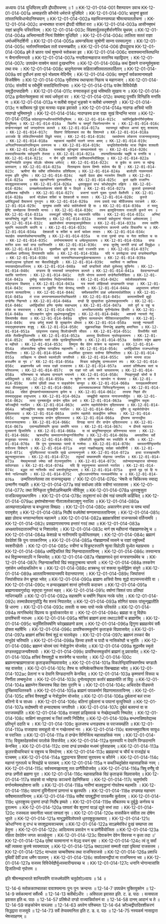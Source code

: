 अध्यायः 014
युधिष्ठिरम् प्रति द्रौपदीवचनम् ॥ 1 ॥
KK-12-01-014-001	वैशम्पायन उवाच 
KK-12-01-014-001a	अव्याहरति कौन्तेये धर्मराजे युधिष्ठिरे ।
KK-12-01-014-001c	भ्रातॄणां ब्रुवतां तांस्तान्विविधान्वेदनिश्चयान् ॥
KK-12-01-014-002a	महाभिजनसम्पन्ना श्रीमत्यायतलोचना ।
KK-12-01-014-002c	अभ्यभाषत राजानं द्रौपदी योषितां वरा ॥
KK-12-01-014-003a	आसीनमृषभं राज्ञां भ्रातृभिः परिवारितम् ।
KK-12-01-014-003c	सिंहशार्दूलसदृशैर्वारणैरिव यूथपम् ॥
KK-12-01-014-004a	अभिमानवती नित्यं विशेषेण युधिष्ठिरे ।
KK-12-01-014-004c	लालिता सततं राज्ञा धर्माधर्मनिदर्शिनी ॥
KK-12-01-014-005a	आमन्त्रयित्वा सुश्रोणी साम्ना परमवल्गुना ।
KK-12-01-014-005c	भर्तारमभिसम्प्रेक्ष्य ततो वचनमब्रवीत् ॥
KK-12-01-014-006	द्रौपद्युवाच 
KK-12-01-014-006a	इमे ते भ्रातरः पार्थ शुष्यन्ते स्तोकका इव ।
KK-12-01-014-006c	वावाश्यमानास्तिष्ठन्ति न चैनानभिनन्दसे ॥
KK-12-01-014-007a	नन्दयैतान्महाराज मत्तानिव महाद्विपान् ।
KK-12-01-014-007c	उपपन्नेन वाक्येन सततं दुःखभागिनः ॥
KK-12-01-014-008a	कथं द्वैतवने राजन्पूर्वमुक्त्वा तथा वचः ।
KK-12-01-014-008c	भ्रातॄनेतान्स्म सहिताञ्शीतवातातपार्दितान् ॥
KK-12-01-014-009a	वयं दुर्योधनं हत्वा मृधे भोक्ष्याम मेदिनीम् ।
KK-12-01-014-009c	सम्पूर्णां सर्वकामानामाहवे विजयैषिणः ॥
KK-12-01-014-010a	नृवीरांश्च रथान्हत्वा निहत्य च महागजान् ।
KK-12-01-014-010c	संस्तीर्य च रथैर्भूमिं ससादिभिररिन्दमाः ॥
KK-12-01-014-011a	यजेम विविधैर्यज्ञैः समृद्धैराप्तदक्षिणैः ।
KK-12-01-014-011c	वनवासकृतं दुःखं भविष्यति सुखाय नः ॥
KK-12-01-014-012a	इत्येतानेवमुक्त्वा त्वं स्वयं धर्मभृतां वर ।
KK-12-01-014-012c	कथमद्य पुनर्वीर विनिहंसि मनांसि नः ॥
KK-12-01-014-013a	न क्लीबो वसुधां भुङ्क्ते न क्लीबो धनमश्नुते ।
KK-12-01-014-013c	न क्लीबस्य गृहे पुत्रा मत्स्याः पङ्क इवासते ॥
KK-12-01-014-014a	नादण्डः क्षत्रियो भाति नादण्डो भूमिमश्नुते ।
KK-12-01-014-014c	नादण्डस्य प्रजा राज्ञः सुखं विन्दन्ति भारत ॥
KK-12-01-014-015a	`सदेवासुरगन्धर्वैरप्सरोभिर्विभूषितम् ।
KK-12-01-014-015c	रक्षोभिर्गुह्यकैर्नागैर्मनुष्यैश्च विभूषितम् ॥
KK-12-01-014-016a	त्रिवर्गेण च सम्पूर्णं त्रिवर्गस्यागमेन च ।
KK-12-01-014-016c	दण्डेनाभ्याहृतं सर्वं जगद्भोगाय कल्पते ॥
KK-12-01-014-017a	स्वायम्भुवं महीपाल आगमं शृणु शाश्वतम् ।
KK-12-01-014-017c	विप्राणां विदितश्चायं तव चैव विशाम्पते ॥
KK-12-01-014-018a	अराजके हि लोकेऽस्मिन्सर्वतो विद्रुते भयात् ।
KK-12-01-014-018c	रक्षार्थमस्य लोकस्य राजानमसृजत्प्रभुः ।
KK-12-01-014-018a	महाकायं महावीर्यं पालने जगतः क्षमम् ॥
KK-12-01-014-019c	अनिलाग्नियमार्काणामिन्द्रस्य वरुणस्य च ।
KK-12-01-014-019c	चन्द्रवित्तेशयोश्चैव मात्रा निर्हृत्य शाश्वतीः ॥
KK-12-01-014-020a	यस्मादेषां सुरेन्द्राणां सम्भवत्यंशतो नृपः ।
KK-12-01-014-020c	तस्मादभिभवत्येष सर्वभूतानि तेजसा ॥
KK-12-01-014-021a	तपत्यादित्यवच्चैव चक्षूंषि च मनांसि च ।
KK-12-01-014-021c	न चैनं भुवि शक्नोति कश्चिदप्यभिवीक्षितुम् ॥
KK-12-01-014-022a	सोऽग्निर्भवति वायुश्च सोऽर्कः सोमश्च धर्मराट् ।
KK-12-01-014-022c	स कुबेरः स वरुणः स महेन्द्रः प्रतापवान् ॥
KK-12-01-014-023a	पितामहस्य देवस्य विष्णोः शर्वस्य चैव हि ।
KK-12-01-014-023c	ऋषीणां चैव सर्वेषां तस्मिंस्तेजः प्रतिष्ठितम् ॥
KK-12-01-014-024a	बालोऽपि नावमन्तव्यो मनुष्य इति भूमिपः ।
KK-12-01-014-024c	महती देवता ह्येषा नररूपेण तिष्ठति ॥
KK-12-01-014-025a	एकमेव दहत्यग्निर्नरं दुरुपसर्पिणम् ।
KK-12-01-014-025c	कुलं दहति राजाग्निः सपशुद्रव्यसञ्चयम् ॥
KK-12-01-014-026a	धृतराष्ट्रकुलं दग्धं क्रोधोद्भूतेन वह्निना ।
KK-12-01-014-026c	प्रत्यक्षमेतल्लोकस्य संशयो हि न विद्यते ॥
KK-12-01-014-027a	कुलजो वृत्तसम्पन्नो धार्मिकश्च महीपतिः ।
KK-12-01-014-027c	प्रजानां पालने युक्तः पूज्यते दैवतैरपि ॥
KK-12-01-014-028a	कार्यं योऽवेक्ष्य शक्तिं च देशकालौ च तत्वतः ।
KK-12-01-014-028c	कुरुते धर्मसिद्ध्यर्थं वैश्वरूप्यं पुनःपुनः ॥
KK-12-01-014-029a	तस्य प्रसादे पद्मा श्रीर्विजयश्च पराक्रमे ।
KK-12-01-014-029c	मृत्युश्च वसति क्रोधे सर्वतेजोमयो हि सः ॥
KK-12-01-014-030a	तं यस्तु द्वेष्टि सम्मोहात्स विनश्यति मानवः ।
KK-12-01-014-030c	तस्य ह्याशुविनाशाय राजाऽपि कुरुते मनः ॥
KK-12-01-014-031a	तस्माद्धर्मं यदिष्टेषु स व्यवस्यति पार्थिवः ।
KK-12-01-014-031c	अनिष्टं चाप्यनिष्टेषु तद्धर्मं न विचालयेत् ॥
KK-12-01-014-032a	तस्यार्थे सर्वभूतानां गोप्तारं धर्ममात्मजम् |
KK-12-01-014-032c	ब्रह्मतेजोमयं दण्डमसृजत्पूर्वमीश्वरः ॥
KK-12-01-014-033a	तस्य सर्वाणि भूतानि स्थावराणि चराणि च ।
KK-12-01-014-033c	भयाद्भोगाय कल्पन्ते धर्मान्न विचलन्ति च ॥
KK-12-01-014-034a	देशकालौ च शक्तिं च कार्यं चावेक्ष्य तत्वतः ।
KK-12-01-014-034c	यथार्हतः सम्प्रणयेन्नरेष्वन्यायवर्तिषु ॥
KK-12-01-014-035a	स राजा पुरुषो दण्डः स नेता शासिता च सः ।
KK-12-01-014-035c	वर्णानामाश्रमाणां च धर्मप्रभुरथाव्ययः ॥
KK-12-01-014-036a	दण्डः शास्ति प्रजाः सर्वा दण्ड एवाभिरक्षति ।
KK-12-01-014-036c	दण्डः सुप्तेषु जागर्ति दण्डं धर्मं विदुर्बुधाः ॥
KK-12-01-014-037a	सुसमीक्ष्य धृतो दण्डः सर्वा रञ्जयति प्रजाः ।
KK-12-01-014-037c	असमीक्ष्य प्रणीतस्तु विनाशयति सर्वशः ॥
KK-12-01-014-038a	यदि न प्रणयेद्राजा दण्डं दण्ड्येष्वतन्द्रितः ।
KK-12-01-014-038c	जले मत्स्यानिवाभक्ष्यन्दुर्बलान्बलवत्तराः ॥
KK-12-01-014-039a	काकोऽद्याच्च पुरोडाशं श्वा चैवावलिहेद्धविः ।
KK-12-01-014-039c	स्वामित्वं न क्वचिच्च स्यात्प्रपद्येताधरोत्तरम् ॥
KK-12-01-014-040a	सर्वो दण्डजितो लोको दुर्लभस्तु शुचिर्नरः ।
KK-12-01-014-040c	दण्डस्य हि भयात्सर्वं जगद्भोगाय कल्पते ॥
KK-12-01-014-041a	देवदानवगन्धर्वा रक्षांसि पतगोरगाः ।
KK-12-01-014-041c	तेऽपि भोगाय कल्पन्ते दण्डेनैवाभिपीडिताः ॥
KK-12-01-014-042a	दूष्येयुः सर्ववर्णाश्च भिद्येरन्सर्वसेतवः ।
KK-12-01-014-042c	सर्वलोकप्रकोपश्च भवेद्दण्डस्य विभ्रमात् ॥
KK-12-01-014-043a	यत्र श्यामो लोहिताक्षो दण्डश्चरति पापहा ।
KK-12-01-014-043c	प्रजास्तत्र न मुह्यन्ति नेता चेत्साधु पश्यति ॥
KK-12-01-014-044a	आहुस्तस्य प्रणेतारं राजानं सत्यवादिनम् ।
KK-12-01-014-044c	समीक्ष्यकारिणं प्राज्ञं धर्मकामार्थकोविदम् ॥
KK-12-01-014-045a	तं राजा प्रणयन्सम्यक्स्वर्गायाभिप्रवर्तते ।
KK-12-01-014-045c	कामात्मविषयी क्षुद्रो दण्डेनैव निहन्यते ॥
KK-12-01-014-046a	दण्डो हि सुमहातेजा दुर्धरश्चाकृतात्मभिः ।
KK-12-01-014-046c	धर्माद्विचलितं हन्ति नृपमेव सबान्धवम् ॥
KK-12-01-014-047a	ततो दुर्गं च राष्ट्रं च लोकं च सचराचरम् ।
KK-12-01-014-047c	अन्तरिक्षगतांश्चैव मुनीन्देवांश्च हिंसति ॥
KK-12-01-014-048a	सोऽसहायेन मूढेन लुब्धेनाकृतबुद्धिना ।
KK-12-01-014-048c	अशक्यो न्यायतो नेतुं विषयांश्चैव सेवता ॥
KK-12-01-014-049a	शुचिना सत्यसन्धेन नीतिशास्त्रानुसारिणा ।
KK-12-01-014-049c	दण्डः प्रणेतुं शक्यो हि सुसहायेन धीमता ॥
KK-12-01-014-050a	स्वराष्ट्रे न्यायवर्ती स्याद्भृशदण्डश्च शत्रुषु ।
KK-12-01-014-050c	सुहृत्स्वजिह्मः स्निग्धेषु ब्राह्मणेषु क्षमान्वितः ॥
KK-12-01-014-051a	एवंवृत्तस्य राज्ञस्तु शिलोञ्छेनापि जीवतः ।
KK-12-01-014-051c	विस्तीर्येत यशो लोके तैलबिन्दुरिवाम्भसि ॥
KK-12-01-014-052a	अतस्तु विपरीतस्य नृपतेरकृतात्मनः ।
KK-12-01-014-052c	सङ्क्षिप्येत यशो लोके घृतबिन्दुरिवाम्भसि ॥
KK-12-01-014-053a	देवदेवेन रुद्रेण ब्रह्मणा च महीपते ।
KK-12-01-014-053c	विष्णुना चैव देवेन शक्रेण च महात्मना ॥
KK-12-01-014-054a	लोकपालैश्च भूतैश्च पाण्डवैश्च महात्मभिः ।
KK-12-01-014-054c	धर्माद्विचलिता राजन्धार्तराष्ट्रा निपातिताः ।
KK-12-01-014-054e	अधार्मिका दुराचाराः ससैन्या विनिपातिताः ॥
KK-12-01-014-055a	तान्निहत्य न दोषस्ते स्वल्पोऽपि जगतीपते ।
KK-12-01-014-055c	छलेन मायया वाऽथ क्षत्रधर्मेण वा नृप ॥'
KK-12-01-014-056a	मित्रता सर्वभूतेषु दानमध्ययनं तपः ।
KK-12-01-014-056c	ब्राह्मणस्यैव धर्मः स्यान्न राज्ञो राजसत्तम ॥
KK-12-01-014-057a	असतां प्रतिषेधश्च सतां च परिपालनम् ।
KK-12-01-014-057c	एष राज्ञां परो धर्मः समरे चापलायनम् ॥
KK-12-01-014-058a	यस्मिन्क्षमा च क्रोधश्च दानादाने भयाभये ।
KK-12-01-014-058c	निग्रहानुग्रहौ चोभौ स वै धर्मविदुच्यते ॥
KK-12-01-014-059a	न श्रुतेन न दानेन न सान्त्वेन न चेज्यया ।
KK-12-01-014-059c	त्वयेयं पृथिवी लब्धा न सङ्कोचेन चाप्युत ॥
KK-12-01-014-060a	यत्तद्बलममित्राणां तथा वीरसमुद्यतम् ।
KK-12-01-014-060c	हस्त्यश्वरथसम्पन्नं त्रिभिरङ्गैरनुत्तमम् ॥
KK-12-01-014-061a	रक्षितं द्रोणकर्णाभ्यामश्वत्थाम्ना कृपेण च ।
KK-12-01-014-061c	तत्त्वया निहतं वीर तस्माद्भुङ्क्ष्व वसुन्धराम् ॥
KK-12-01-014-062a	जम्बूद्वीपो महाराज नानाजनपदैर्युतः ।
KK-12-01-014-062c	त्वया पुरुषशार्दूल दण्डेन मृदितः प्रभो ॥
KK-12-01-014-063a	जम्बूद्वीपेन सदृशः क्रौञ्चद्वीपो नराधिप ।
KK-12-01-014-063c	अपरेण महामेरोर्दण्डेन मृदितस्त्वया ॥
KK-12-01-014-064a	क्रौञ्चद्वीपेन सदृशः शाकद्वीपो नराधिप ।
KK-12-01-014-064c	पूर्वेण तु महामेरोर्दण्डेन मृदितस्त्वया ॥
KK-12-01-014-065a	उत्तरेण महामेरोः शाकद्वीपेन सम्मितः ।
KK-12-01-014-065c	भद्राश्वः पुरुषव्याघ्र दण्डेन मृदितस्त्वया ॥
KK-12-01-014-066a	द्वीपाश्च सान्तरद्वीपा नानाजनपदाश्रयाः ।
KK-12-01-014-066c	विगाह्य सागरं वीर दण्डेन मृदितास्त्वया ॥
KK-12-01-014-067a	एतान्यप्रतिमेयानि कृत्वा कर्माणि भारत ।
KK-12-01-014-067c	न प्रीयसे महाराज पूज्यमानो द्विजातिभिः ॥
KK-12-01-014-068a	स त्वं भ्रातॄनिमान्दृष्ट्वा प्रतिनन्दस्व भारत ।
KK-12-01-014-068c	ऋषभानिव सम्मत्तान्गजेन्द्रान्गर्जितानिव ॥
KK-12-01-014-069a	अमरप्रतिमाः सर्वे शत्रुसाहाः परन्तपाः ।
KK-12-01-014-069c	एकैकोऽपि सुखायैषां मम स्यादिति मे मतिः ॥
KK-12-01-014-070a	किं पुनः पुरुषव्याघ्राः पतयो मे नरर्षभाः ।
KK-12-01-014-070c	समस्तानीन्द्रियाणीव शरीरस्य विचेष्टने ॥
KK-12-01-014-071a	अनृतं नाब्रवीच्छ्वश्रूः सर्वज्ञा सर्वदर्शिनी ।
KK-12-01-014-071c	युधिष्ठिरस्त्वां पाञ्चालि सुखे धास्यत्यनुत्तमे ॥
KK-12-01-014-072a	हत्वा राजसहस्राणि बहून्याशुपराक्रमः ।
KK-12-01-014-072c	तद्व्यर्थं सम्प्रपश्यामि मोहात्तव जनाधिप ॥
KK-12-01-014-073a	येषामुन्मत्तको ज्येष्ठः सर्वे तेऽप्यनुसारिणः ।
KK-12-01-014-073c	तवोन्मादान्महाराज सोन्मादाः सर्वपाण्डवाः ॥
KK-12-01-014-074a	यदि हि स्युरनुन्मत्ता भ्रातरस्ते नराधिप ।
KK-12-01-014-074c	बद्ध्वा त्वां नास्तिकैः सार्धं प्रशासेयुर्वसुन्धराम् ॥
KK-12-01-014-075a	कुरुते मूढ एवं हि यः श्रेयो नाधिगच्छति ।
KK-12-01-014-075c	धूपैरञ्जनयोगैश्च नस्यकर्मभिरेव च ॥
KK-12-01-014-076a	`उन्मत्तिरपनेतव्या तव राजन्यदृच्छया ।'
KK-12-01-014-076c	'भेषजैः स चिकित्स्यः स्याद्य उन्मार्गेण गच्छति ॥
KK-12-01-014-077a	साहं सर्वाधमा लोके स्त्रीणां भरतसत्तम ।
KK-12-01-014-077c	तथा विनिकृता पुत्रैर्याऽहमिच्छामि जीवितुम् ॥
KK-12-01-014-078a	धृतराष्ट्रसुता राजन्नित्यमुत्पथगामिनः ।
KK-12-01-014-078c	तादृशानां वधे दोषं नाहं पश्यामि कर्हिचित् ॥
KK-12-01-014-079ac	इमांश्चोशनसा गीताञ्श्लोकाञ्शृणु नराधिप ॥
KK-12-01-014-080a	आत्महन्ताऽर्थहन्ता च बन्धुहन्ता विषप्रदः ।
KK-12-01-014-080c	अकारणेन हन्ता च यश्च भार्यां परामृशेत् ॥
KK-12-01-014-081a	निर्दोषं वधमेतेषां षण्णामप्याततायिनाम् ।
KK-12-01-014-081c	ब्रह्मा प्रोवाच भगवान्भार्गवाय महात्मने ॥
KK-12-01-014-082a	ब्रह्मक्षत्रविशां राजन्सत्पथे वर्तिनामपि ।
KK-12-01-014-082c	प्रसह्यागारमागम्य हन्तारं गरदं तथा ॥
KK-12-01-014-083a	अभक्ष्यापेयदातारमग्निदं च निशातयेत् ।
KK-12-01-014-083c	मार्ग एष महीपानां गोब्राह्मणवधेषु च ॥
KK-12-01-014-084a	केशग्रहे च नारीणामपि युध्येत्पितामहम् ।
KK-12-01-014-084c	ब्रह्माणं देवदेवेशं किं पुनः पापकारिणम् ॥
KK-12-01-014-085a	गोब्राह्मणार्थे व्यसने च राज्ञां राष्ट्रोपमर्दे स्वशरीरहेतोः ।
KK-12-01-014-085c	स्त्रीणां च विक्रुष्टरुतानि श्रुत्वा विप्रोऽपि युध्येत महाप्रभावः ॥
KK-12-01-014-086a	धर्माद्विचलितं विप्रं निहन्यादाततायिनम् ।
KK-12-01-014-086c	तस्यान्यत्र वधं विद्वान्मनसाऽपि न चिन्तयेत् ॥
KK-12-01-014-087a	गोब्राह्मणवधे वृत्तं मन्त्रत्राणार्थमेव च ।
KK-12-01-014-087c	निहन्यात्क्षत्रियो विप्रं स्वकुटुम्बस्य चाप्तये ॥
KK-12-01-014-088a	तस्करेण नृशंसेन धर्मात्प्रचलितेन च ।
KK-12-01-014-088c	क्षत्रबन्धुः परं शक्त्या युध्येद्विप्रेण संयुगे ॥
KK-12-01-014-089a	आततायिनमायान्तमपि वेदान्तपारगम् ।
KK-12-01-014-089c	जिघांसन्तं जिघांसीयान्न तेन भ्रूणहा भवेत् ॥
KK-12-01-014-090a	ब्राह्मणः क्षत्रियो वैश्यः शूद्रो वाऽप्यन्त्यजोपि वा ।
KK-12-01-014-090c	न हन्याद्ब्राह्मणं शान्तं तृणेनापि कदाचन ॥
KK-12-01-014-091a	ब्राह्मणायावगुर्याद्यः स्पृष्ट्वा गुरुतरं महत् ।
KK-12-01-014-091c	वर्षाणां त्रिशतं पापः प्रतिष्ठां नाधिगच्छति ॥
KK-12-01-014-092a	सहस्राणि च वर्षाणि निहत्य नरके पतेत् ।
KK-12-01-014-092c	तस्मान्नैवावगुर्याद्धि नैव शस्त्रं निपातयेत् ॥
KK-12-01-014-093a	शोणितं यावतः पांसून्गृह्णातीति हि धारणा ।
KK-12-01-014-093c	तावतीः स समाः पापो नरके परिवर्तते ॥
KK-12-01-014-094a	त्वगस्थिभेदं विप्रस्य यः कुर्यात्कारयेत वा ।
KK-12-01-014-094c	ब्रह्महा स तु विज्ञेयः प्रायश्चित्ती नराधमः ॥
KK-12-01-014-095a	श्रोत्रियं ब्राह्मणं हत्वा तथाऽऽत्रेयीं च ब्राह्मणीम् ।
KK-12-01-014-095c	चतुर्विंशतिवर्षाणि चरेद्ब्रह्महणो व्रतम् ॥
KK-12-01-014-096a	द्विगुणा ब्रह्महत्येयं सर्वैः प्रोक्ता महर्षिभिः ।
KK-12-01-014-096c	प्रायश्चित्तमकुर्वाणं कृताङ्कं विप्रवासयेत् ॥
KK-12-01-014-097a	ब्राह्मणं क्षत्रियं वैश्यं शूद्रं वा घातयेन्नृपः ।
KK-12-01-014-097c	ब्रह्मघ्नं तस्करं चैव माभूदेवं चरिष्यति ॥
KK-12-01-014-098a	छित्त्वा हस्तौ च पादौ च नासिकोष्ठौ च भूपतिः ।
KK-12-01-014-098c	ब्रह्मघ्नं चोत्तमं पापं नेत्रोद्धारेण योजयेत् ॥
KK-12-01-014-099a	शूद्रस्यैव स्मृतो दण्डस्तद्वद्राजन्यवैश्ययोः ।
KK-12-01-014-099c	प्रायश्चित्तमकुर्वाणं ब्राह्मणं तु प्रवासयेत् ॥
KK-12-01-014-100a	क्षत्रियं वैश्यशूद्रौ च शस्त्रेणैव च घातयेत् ।
KK-12-01-014-100c	ब्रह्मघ्नान्ब्राह्मणान्राजा कृताङ्कान्विप्रवासयेत् ॥
KK-12-01-014-101a	विकलेन्द्रियांस्त्रिवर्णांश्च चण्डालैः सह वासयेत् ।
KK-12-01-014-101c	तैश्च यः सम्पिबेत्कश्चित्स पिबन्ब्रह्महा भवेत् ॥
KK-12-01-014-102ac	प्रेतानां न च देयानि पिण्डदानानि केनचित् ॥
KK-12-01-014-103a	कृष्णवर्णा विरूपा च निर्णीता लम्बमूर्धजा ।
KK-12-01-014-103c	दुनोत्यदृष्ट्वा कर्तारं ब्रह्महत्येति तां विदुः ॥
KK-12-01-014-104a	ब्रह्मघ्नेन पिबन्तश्च विप्रा देशाः पुराणि च ।
KK-12-01-014-104c	अचिरादेव पीड्यन्ते दुर्भिक्षव्याधितस्करैः ॥
KK-12-01-014-105a	ब्राह्मणं पापकर्माणं विप्राणामाततायिनम् ।
KK-12-01-014-105c	क्षत्रियं वैश्यशूद्रौ च नेत्रोद्धारेण योजयेत् ॥
KK-12-01-014-106a	दुर्बलानां बलं राजा बलिनो ये च साधवः ।
KK-12-01-014-106c	बलिनां दुर्बलानां च पापानां मृत्युरिष्यते ॥
KK-12-01-014-107a	सदोषमपि यो हन्यादश्राव्य जगतीपते ।
KK-12-01-014-107c	दुर्बलं बलवन्तं वा स पराजयमर्हति ॥
KK-12-01-014-108a	राजाज्ञां प्राड्विवाकं च नेच्छेद्यच्चापि निष्पतेत् ।
KK-12-01-014-108c	साक्षिणं साधुवाक्यं च जितं तमपि निर्दिशेत् ॥
KK-12-01-014-109a	बन्धनान्निष्पतेद्यच्च प्रतिभूर्न ददाति च ।
KK-12-01-014-109c	कुलजश्च धनाढ्यश्च स पराजयमर्हति ॥
KK-12-01-014-110a	राजाज्ञया समाहूतो यो न गच्छेत्सभां नरः ।
KK-12-01-014-110c	बलवन्तमुपाश्रित्य सायुधः स पराजितः ॥
KK-12-01-014-111a	तं दण्डेन विनिर्जित्य महासाहसिकं नरम् ।
KK-12-01-014-111c	वियुक्तदेहसर्वस्वं परलोकं विसर्जयेत् ॥
KK-12-01-014-112a	मृतस्यापि न देयानि पिण्डदानानि केनचित् ।
KK-12-01-014-112c	दत्त्वा दण्डं प्रयच्छेत मध्यमं पूर्वसाहसम् ॥
KK-12-01-014-113a	कुलस्त्रीव्यभिचारं च राष्ट्रस्य च विमर्दनम् ।
KK-12-01-014-113c	ब्रह्महत्यां च चौर्यं च राजद्रोहं च पञ्चमम् ॥
KK-12-01-014-114a	युद्धादन्यत्र हिंसायां सुरापस्य च कीर्तने ।
KK-12-01-014-114c	महान्तं गुरुतल्पे च मित्रद्रोहे च पातकम् ॥
KK-12-01-014-115a	न कथञ्चिदुपेक्षेत महासाहसिकं नरम् ।
KK-12-01-014-115c	सर्वस्वमपहृत्याशु ततः प्राणैर्वियोजयेत् ॥
KK-12-01-014-116a	त्रिषु वर्णेषु यो दण्डः प्रणीतो ब्रह्मणा पुरा ।
KK-12-01-014-116c	महासाहसिकं विप्रं कृताङ्कं विप्रवासयेत् ॥
KK-12-01-014-117a	साहस्रो वा भवेद्दण्डः काञ्चनो देहनिष्क्रिया ।
KK-12-01-014-117c	चतुर्णामपि वर्णानामेवमाहोशना कविः ॥
KK-12-01-014-118a	नारीणां बालवृद्धानां गोपतेश्च महामतिः ।
KK-12-01-014-118c	पापानां दुर्विनीतानां प्राणान्तं च बृहस्पतिः ।
KK-12-01-014-118e	दण्डमाह महाभाग सर्वेषामाततायिनाम् ॥
KK-12-01-014-119a	सर्वेषां पापबुद्धीनां पापकर्मैव कुर्वताम् ।
KK-12-01-014-119c	धृतराष्ट्रस्य पुत्राणां दण्डो निर्दोष इष्यते ।
KK-12-01-014-119e	सौबलस्य च दुर्बुद्धेः कर्णस्य च दुरात्मनः ॥
KK-12-01-014-120a	पश्यतां चैव शूराणां याऽहं द्यूते सभां तदा ।
KK-12-01-014-120c	रजस्वला समानीता भवतां पश्यतां नृप ।
KK-12-01-014-120e	वाससैकेन संवीता तव दोषेण भूपते ॥
KK-12-01-014-121a	माभूद्धर्मविलोपस्ते धृतराष्ट्रकुलक्षयात् ।
KK-12-01-014-121c	क्रोधाग्निना तु दग्धं च सपशुद्रव्यसञ्चयम् ॥
KK-12-01-014-122a	साऽहमेवंविधं दुःखं सम्प्राप्ता तव हेतुना ।
KK-12-01-014-122c	आदित्यस्य प्रसादेन न च प्राणैर्वियोजिता ॥
KK-12-01-014-123a	रक्षिता देवदेवेन जगतः कालहेतुना ।
KK-12-01-014-123c	दिवाकरेण देवेन विवस्त्रा न कृता तदा ॥'
KK-12-01-014-124a	एतेषां यतमानानां न मेऽद्य वचनं मृषा ।
KK-12-01-014-124c	त्वं तु सर्वां महीं त्यक्त्वा कुरुषे स्वयमापदम् ॥
KK-12-01-014-125a	यथाऽऽस्तां सम्मतौ राज्ञां पृथिव्यां राजसत्तम ।
KK-12-01-014-125c	मान्धाता चाम्बरीषश्च तथा राजन्विराजसे ॥
KK-12-01-014-126a	प्रशाधि पृथिवीं देवीं प्रजा धर्मेण पालयन् ।
KK-12-01-014-126c	सपर्वतवनद्वीपां मा राजन्विमना भव ॥
KK-12-01-014-127a	यजस्व विविधैर्यज्ञैर्युध्यस्वारीन्प्रयच्छ च ।
KK-12-01-014-127c	धनानि भोगान्वासांसि द्विजातिभ्यो नृपोत्तम ॥ 

इति श्रीमन्महाभारते शान्तिपर्वणि राजधर्मपर्वणि चतुर्दशोऽध्यायः ॥ 14 ॥

12-14-6 स्तोककाश्चातका वावाश्यमानाः पुनः पुनः क्रन्दन्तः ॥ 12-14-7 उपपन्नेन युक्तियुक्तेन ॥ 12-14-9 सर्वकामानां सर्वैरर्थैः ॥ 12-14-13 क्लीबोऽधीरः । अविपाला इवासत इति. ट. ड. पाठः । वत्सपाला इवासत इति थ. पाठः ॥ 12-14-57 प्रतिषेधो दण्डो राज्यान्निर्वासनं वा ॥ 12-14-58 दानम् आदानं च ते ॥ 12-14-59 सङ्कोचेन याच्ञया ॥ 12-14-63 अपरेण पश्चिमतः 12-14-64 क्रौञ्चद्वीपादिवशीकरणं सिद्धद्वारा राजसूये ॥ 12-14-73 सर्वे तेप्यवमानिता इति ट. ड. द. पठः ॥ 12-14-75 नस्यकर्म नासाद्वारा भेषजग्रहणम् ॥
